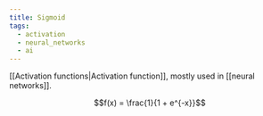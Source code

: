 ```yaml
---
title: Sigmoid
tags:
  - activation
  - neural_networks
  - ai
---
```

[[Activation functions|Activation function]], mostly used in [[neural networks]]. 

$$f(x) = \frac{1}{1 + e^{-x}}$$